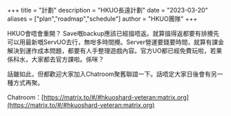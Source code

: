 +++
title = "計劃"
description = "HKUO長遠計劃"
date = "2023-03-20"
aliases = ["plan","roadmap","schedule"]
author = "HKUO團隊"
+++

HKUO會唔會重開？
Save嘅backup應該已經搵唔返。就算搵得返都要有排攪先可以用最新嘅ServUO去行，無咁多時間攪。Server營運要錢要時間，就算有課金解決到運作成本問題，都要有人手整理遊戲內容。官方UO都已經免費玩啦，若果係科水，大家都去官方課啦。係咪？


話雖如此，但都歡迎大家加入Chatroom聚舊聯誼一下。話唔定大家日後會有另一種方式再聚。

Chatroom：[https://matrix.to/#/#hkuoshard-veteran:matrix.org](https://matrix.to/#/#hkuoshard-veteran:matrix.org)
